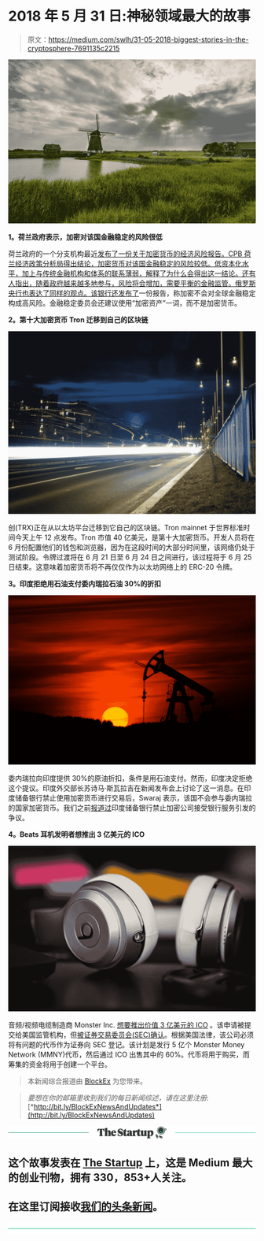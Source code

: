 # 2018 年 5 月 31 日:神秘领域最大的故事

> 原文：<https://medium.com/swlh/31-05-2018-biggest-stories-in-the-cryptosphere-7691135c2215>

![](img/be4ceb746a6f2fce779a7872760b32f8.png)

**1。荷兰政府表示，加密对该国金融稳定的风险很低**

荷兰政府的一个分支机构最近[发布了一份关于加密货币的经济风险报告。CPB 荷兰经济政策分析局得出结论，加密货币对该国金融稳定的风险较低。低资本化水平，加上与传统金融机构和体系的联系薄弱，解释了为什么会得出这一结论。还有人指出，随着政府越来越多地参与，风险将会增加，需要平衡的金融监管。俄罗斯央行也表达了同样的观点。该银行还](https://cointelegraph.com/news/low-capitalization-institutional-exposure-make-crypto-low-risk-says-dutch-govt-report)[发布了](https://cointelegraph.com/news/central-bank-of-russia-crypto-assets-do-not-pose-risk-to-global-financial-stability)一份报告，称加密不会对全球金融稳定构成高风险。金融稳定委员会还建议使用“加密资产”一词，而不是加密货币。

**2。第十大加密货币 Tron 迁移到自己的区块链**

![](img/e2ca1e86b4fcd4475221f92bf543f752.png)

创(TRX)正在从以太坊平台迁移到它自己的区块链。Tron mainnet 于世界标准时间今天上午 12 点发布。Tron 市值 40 亿美元，是第十大加密货币。开发人员将在 6 月份配置他们的钱包和浏览器，因为在这段时间的大部分时间里，该网络仍处于测试阶段。令牌过渡将在 6 月 21 日至 6 月 24 日之间进行，该过程将于 6 月 25 日结束。这意味着加密货币将不再仅仅作为以太坊网络上的 ERC-20 令牌。

**3。印度拒绝用石油支付委内瑞拉石油 30%的折扣**

![](img/5ce69074198348ef03a822d49f188166.png)

委内瑞拉向印度提供 30%的原油折扣，条件是用石油支付。然而，印度决定拒绝这个提议。印度外交部长苏诗马·斯瓦拉吉在新闻发布会上讨论了这一消息。在印度储备银行禁止使用加密货币进行交易后，Swaraj 表示，该国不会参与委内瑞拉的国家加密货币。我们之前[报道过](https://hackernoon.com/23-04-2018-biggest-stories-in-the-cryptosphere-by-blockex-952cdea9ea97)印度储备银行禁止加密公司接受银行服务引发的争议。

**4。Beats 耳机发明者想推出 3 亿美元的 ICO**

![](img/4dc5aa58691b0bb3bb6af2df3df44e7f.png)

音频/视频电缆制造商 Monster Inc. [想要推出价值 3 亿美元的 ICO](https://cointelegraph.com/news/us-inventor-of-beats-headphones-applies-to-sec-for-300-mln-ico) 。该申请被提交给美国监管机构，但[被证券交易委员会(SEC)确认](https://www.sec.gov/Archives/edgar/data/1675583/000149315218007872/forms-1.htm#a_003)。根据美国法律，该公司必须将有问题的代币作为证券向 SEC 登记。该计划是发行 5 亿个 Monster Money Network (MMNY)代币，然后通过 ICO 出售其中的 60%。代币将用于购买，而筹集的资金将用于创建一个平台。

> 本新闻综合报道由 [BlockEx](http://bit.ly/BlockEx_) 为您带来。

> *要想在你的邮箱里收到我们的每日新闻综述，请在这里注册:*[*http://bit.ly/BlockExNewsAndUpdates*](http://bit.ly/BlockExNewsAndUpdates)

[![](img/308a8d84fb9b2fab43d66c117fcc4bb4.png)](https://medium.com/swlh)

## 这个故事发表在 [The Startup](https://medium.com/swlh) 上，这是 Medium 最大的创业刊物，拥有 330，853+人关注。

## 在这里订阅接收[我们的头条新闻](http://growthsupply.com/the-startup-newsletter/)。

[![](img/b0164736ea17a63403e660de5dedf91a.png)](https://medium.com/swlh)